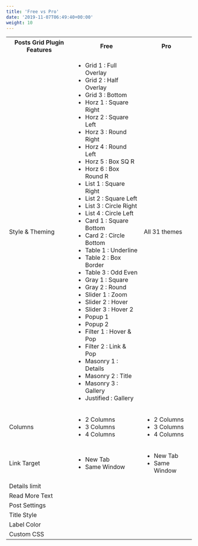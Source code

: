 ```yaml
---
title: 'Free vs Pro'
date: '2019-11-07T06:49:40+00:00'
weight: 10
---
```


<table class="free-vs-pro table table-responsive table-bordered">
<tbody>
<tr>
<th>Posts Grid Plugin Features</th>
<th>Free</th>
<th>Pro</th>
</tr>
<tr>
<td>Style &amp; Theming</td>
<td class="themes-list">
<ul>
<li><span class="fa fa-check"></span> Grid 1 : Full Overlay</li>
<li><span class="fa fa-check"></span> Grid 2 : Half Overlay</li>
<li><span class="fa fa-times"></span> Grid 3 : Bottom</li>
<li><span class="fa fa-times"></span> Horz 1 : Square Right</li>
<li><span class="fa fa-times"></span> Horz 2 : Square Left</li>
<li><span class="fa fa-times"></span> Horz 3 : Round Right</li>
<li><span class="fa fa-times"></span> Horz 4 : Round Left</li>
<li><span class="fa fa-times"></span> Horz 5 : Box SQ R</li>
<li><span class="fa fa-times"></span> Horz 6 : Box Round R</li>
<li><span class="fa fa-times"></span> List 1 : Square Right</li>
<li><span class="fa fa-times"></span> List 2 : Square Left</li>
<li><span class="fa fa-times"></span> List 3 : Circle Right</li>
<li><span class="fa fa-times"></span> List 4 : Circle Left</li>
<li><span class="fa fa-times"></span> Card 1 : Square Bottom</li>
<li><span class="fa fa-times"></span> Card 2 : Circle Bottom</li>
<li><span class="fa fa-times"></span> Table 1 : Underline</li>
<li><span class="fa fa-times"></span> Table 2 : Box Border</li>
<li><span class="fa fa-times"></span> Table 3 : Odd Even</li>
<li><span class="fa fa-times"></span> Gray 1 : Square</li>
<li><span class="fa fa-times"></span> Gray 2 : Round</li>
<li><span class="fa fa-times"></span> Slider 1 : Zoom</li>
<li><span class="fa fa-times"></span> Slider 2 : Hover</li>
<li><span class="fa fa-times"></span> Slider 3 : Hover 2</li>
<li><span class="fa fa-times"></span> Popup 1</li>
<li><span class="fa fa-times"></span> Popup 2</li>
<li><span class="fa fa-times"></span> Filter 1 : Hover &amp; Pop</li>
<li><span class="fa fa-times"></span> Filter 2 : Link &amp; Pop</li>
<li><span class="fa fa-times"></span> Masonry 1 : Details</li>
<li><span class="fa fa-times"></span> Masonry 2 : Title</li>
<li><span class="fa fa-times"></span> Masonry 3 : Gallery</li>
<li><span class="fa fa-times"></span> Justified : Gallery </li>
</ul>
</td>
<td><span class="fa fa-check"></span> All 31 themes</td>
</tr>
<tr>
<td>Columns</td>
<td class="themes-list">
<ul>
<li><span class="fa fa-check"></span> 2 Columns</li>
<li><span class="fa fa-check"></span> 3 Columns</li>
<li><span class="fa fa-times"></span> 4 Columns</li>
</ul>
</td>
<td class="themes-list">
<ul>
<li><span class="fa fa-check"></span> 2 Columns</li>
<li><span class="fa fa-check"></span> 3 Columns</li>
<li><span class="fa fa-check"></span> 4 Columns</li>
</ul>
</td>
</tr>
<tr>
<td>Link Target</td>
<td class="themes-list">
<ul>
<li><span class="fa fa-check"></span> New Tab</li>
<li><span class="fa fa-check"></span> Same Window</li>
</ul>
</td>
<td class="themes-list">
<ul>
<li><span class="fa fa-check"></span> New Tab</li>
<li><span class="fa fa-check"></span> Same Window</li>
</ul>
</td>
</tr>
<tr>
<td>Details limit</td>
<td><span class="fa fa-check"></span></td>
<td><span class="fa fa-check"></span></td>
</tr>
<tr>
<td>Read More Text</td>
<td><span class="fa fa-check"></span></td>
<td><span class="fa fa-check"></span></td>
</tr>
<tr>
<td>Post Settings</td>
<td><span class="fa fa-check"></span></td>
<td><span class="fa fa-check"></span></td>
</tr>
<tr>
<td>Title Style</td>
<td><span class="fa fa-times"></span></td>
<td><span class="fa fa-check"></span></td>
</tr>
<tr>
<td>Label Color</td>
<td><span class="fa fa-times"></span></td>
<td><span class="fa fa-check"></span></td>
</tr>
<tr>
<td>Custom CSS</td>
<td><span class="fa fa-times"></span></td>
<td><span class="fa fa-check"></span></td>
</tr>
</tbody>
</table>